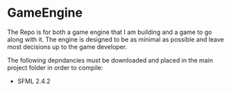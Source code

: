 # GameEngine
The Repo is for both a game engine that I am building and a game to go along with it. The engine is designed to be as minimal as possible and leave most decisions up to the game developer. 

The following depndancies must be downloaded and placed in the main project folder in order to compile:
<ul>
  <li>SFML 2.4.2</li>
</ul>
